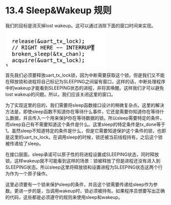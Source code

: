 # 13.4 Sleep&Wakeup 规则

我们的目标是消灭掉lost wakeup。这可以通过消除下面的窗口时间来实现。

![](../.gitbook/assets/image%20%28474%29.png)

首先我们必须要释放uart\_tx\_lock锁，因为中断需要获取这个锁。但是我们又不能在释放锁和进程将自己标记为SLEEPING之间留有窗口，这样的话，中断处理程序中的wakeup才能看到SLEEPING状态的进程，并将其唤醒。这样我们才可以避免lost wakeup的问题。所以，我们应该关闭这里的窗口。

为了实现这里的目的，我们需要将sleep函数接口设计的稍微复杂点。这里的解决方法是，即使sleep函数不知道你在等待什么事件，它还是需要你知道你在等待什么数据，并且传入一个用来保护你在等待数据的锁。所以sleep需要特定的条件，而sleep自己有不需要知道这个条件是什么。这里sleep的特定条件是tx\_done等于1。虽然sleep不知道特定的条件是什么，但是它需要知道保护这个条件的锁，也即是这里的uart\_tx\_lock。在调用sleep的时候，锁还被当前线程持有，之后这个锁被传递给了sleep。

在接口层面，sleep承诺可以原子性的将进程设置成SLEEPING状态，同时释放锁。这样wakeup就不可能看到这样的场景：锁被释放了但是进程还没有进入到SLEEPING状态。所以sleep这里将释放锁和设置进程为SLEEPING状态这两个行为作为一个原子操作。

这里必须要有一个锁来保护sleep的条件，并且这个锁需要传递给sleep作为参数。更进一步的是，当调用wakeup时，锁必须被持有。如果程序员想要写出正确的代码，这些都是必须遵守的规则来使用sleep和wakeup。

